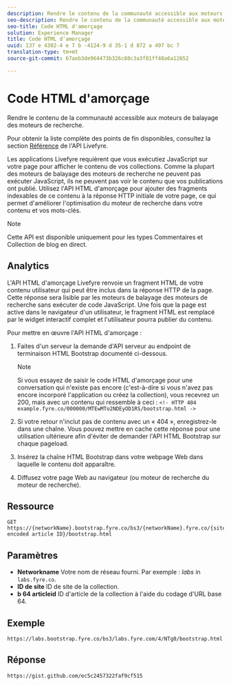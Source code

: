 ```yaml
---
description: Rendre le contenu de la communauté accessible aux moteurs de balayage des moteurs de recherche.
seo-description: Rendre le contenu de la communauté accessible aux moteurs de balayage des moteurs de recherche.
seo-title: Code HTML d'amorçage
solution: Experience Manager
title: Code HTML d'amorçage
uuid: 137 e 4382-4 e 7 b -4124-9 d 35-1 d 872 a 497 bc 7
translation-type: tm+mt
source-git-commit: 67aeb3de964473b326c88c3a3f81ff48a6a12652

---
```



# Code HTML d&#39;amorçage

Rendre le contenu de la communauté accessible aux moteurs de balayage des moteurs de recherche.

Pour obtenir la liste complète des points de fin disponibles, consultez la section [Référence](https://api.livefyre.com/docs) de l&#39;API Livefyre.

Les applications Livefyre requièrent que vous exécutiez JavaScript sur votre page pour afficher le contenu de vos collections. Comme la plupart des moteurs de balayage des moteurs de recherche ne peuvent pas exécuter JavaScript, ils ne peuvent pas voir le contenu que vos publications ont publié. Utilisez l&#39;API HTML d&#39;amorçage pour ajouter des fragments indexables de ce contenu à la réponse HTTP initiale de votre page, ce qui permet d&#39;améliorer l&#39;optimisation du moteur de recherche dans votre contenu et vos mots-clés.

>[!NOTE]
>
>Cette API est disponible uniquement pour les types Commentaires et Collection de blog en direct.

## Analytics

L&#39;API HTML d&#39;amorçage Livefyre renvoie un fragment HTML de votre contenu utilisateur qui peut être inclus dans la réponse HTTP de la page. Cette réponse sera lisible par les moteurs de balayage des moteurs de recherche sans exécuter de code JavaScript. Une fois que la page est active dans le navigateur d&#39;un utilisateur, le fragment HTML est remplacé par le widget interactif complet et l&#39;utilisateur pourra publier du contenu.

Pour mettre en œuvre l&#39;API HTML d&#39;amorçage :

1. Faites d&#39;un serveur la demande d&#39;API serveur au endpoint de terminaison HTML Bootstrap documenté ci-dessous.

   >[!NOTE]
   >
   >Si vous essayez de saisir le code HTML d&#39;amorçage pour une conversation qui n&#39;existe pas encore (c&#39;est-à-dire si vous n&#39;avez pas encore incorporé l&#39;application ou créez la collection), vous recevrez un 200, mais avec un contenu qui ressemble à ceci : `<!- HTTP 404 example.fyre.co/000000/MTEwMTo2NDEyOD1RS/bootstrap.html ->`

1. Si votre retour n&#39;inclut pas de contenu avec un « 404 », enregistrez-le dans une chaîne. Vous pouvez mettre en cache cette réponse pour une utilisation ultérieure afin d&#39;éviter de demander l&#39;API HTML Bootstrap sur chaque pageload.
1. Insérez la chaîne HTML Bootstrap dans votre webpage Web dans laquelle le contenu doit apparaître.
1. Diffusez votre page Web au navigateur (ou moteur de recherche du moteur de recherche).

## Ressource

```
GET https://{networkName}.bootstrap.fyre.co/bs3/{networkName}.fyre.co/{siteId}/{base64 encoded article ID}/bootstrap.html 
```

## Paramètres

* **Networkname** Votre nom de réseau fourni. Par exemple : *labs* in `labs.fyre.co`.
* **ID de site** ID de site de la collection.
* **b 64 articleid** ID d&#39;article de la collection à l&#39;aide du codage d&#39;URL base 64.

## Exemple

```
https://labs.bootstrap.fyre.co/bs3/labs.fyre.com/4/NTg0/bootstrap.html 
```

## Réponse

```
https://gist.github.com/ec5c2457322faf9cf515 
```
